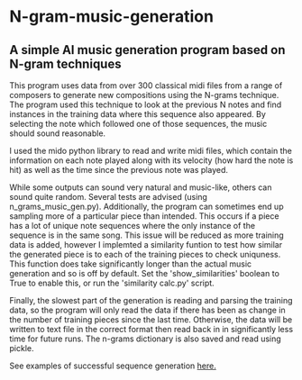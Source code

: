 # N-gram-music-generation
## A simple AI music generation program based on N-gram techniques

This program uses data from over 300 classical midi files from a range of composers to generate new compositions using the N-grams technique.
The program used this technique to look at the previous N notes and find instances in the training data where this sequence also appeared.
By selecting the note which followed one of those sequences, the music should sound reasonable.

I used the mido python library to read and write midi files, which contain the information on each note played along with its velocity (how hard the note is hit) as well as the time since the previous note was played.

While some outputs can sound very natural and music-like, others can sound quite random. Several tests are advised (using n_grams_music_gen.py).
Additionally, the program can sometimes end up sampling more of a particular piece than intended. This occurs if a piece has a lot of unique note sequences where the only instance of the sequence is in the same song. This issue will be reduced as more training data is added, however I implemted a similarity funtion to test how similar the generated piece is to each of the training pieces to check uniquness. This function does take significantly longer than the actual music generation and so is off by default. Set the 'show_similarities' boolean to True to enable this, or run the 'similarity calc.py' script.

Finally, the slowest part of the generation is reading and parsing the training data, so the program will only read the data if there has been as change in the number of training pieces since the last time. Otherwise, the data will be written to text file in the correct format then read back in in significantly less time for future runs. The n-grams dictionary is also saved and read using pickle.

See examples of successful sequence generation <a id="raw-url" href="https://github.com/BarnabasG/N-gram-music-generation/tree/main/ngrams%20music/compositions/successes">here.
